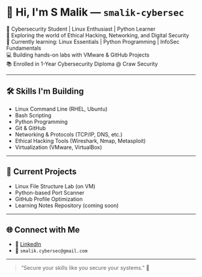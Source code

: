 # 👋 Hi, I'm S Malik — `smalik-cybersec`

🎯 Cybersecurity Student | Linux Enthusiast | Python Learner  
🔐 Exploring the world of Ethical Hacking, Networking, and Digital Security  
🌱 Currently learning: Linux Essentials | Python Programming | InfoSec Fundamentals  
💻 Building hands-on labs with VMware & GitHub Projects  
📚 Enrolled in 1-Year Cybersecurity Diploma @ Craw Security

---

## 🛠 Skills I'm Building
- Linux Command Line (RHEL, Ubuntu)
- Bash Scripting
- Python Programming
- Git & GitHub
- Networking & Protocols (TCP/IP, DNS, etc.)
- Ethical Hacking Tools (Wireshark, Nmap, Metasploit)
- Virtualization (VMware, VirtualBox)

---

## 📌 Current Projects
- Linux File Structure Lab (on VM)
- Python-based Port Scanner
- GitHub Profile Optimization
- Learning Notes Repository (coming soon)

---

## 🌐 Connect with Me
- 💼 [LinkedIn](www.linkedin.com/in/smalik-cybersec)
- 📧 `smalik.cybersec@gmail.com`

---

> “Secure your skills like you secure your systems.” 🚀
